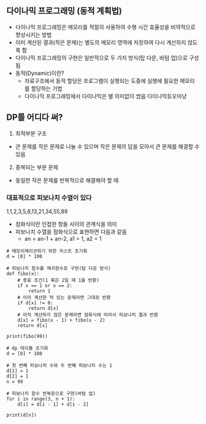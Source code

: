## 다이나믹 프로그래밍 (동적 계획법)
- 다이나믹 프로그래밍은 메모리를 적절히 사용하여 수행 시간 효율성을 비약적으로 향상시키는 방법
- 이미 계산된 결과(작은 문제)는 별도의 메모리 영역에 저장하여 다시 계산하지 않도록 함
- 다이나믹 프로그래밍의 구현은 일반적으로 두 가지 방식(탑 다운, 바텀 업)으로 구성됨
- 동적(Dynamic)이란?
    - 자료구조에서 동적 할당은 프로그램이 실행되는 도중에 실행에 필요한 메모리를 할당하는 기법
    - 다이나믹 프로그래밍에서 다이나믹은 별 의미없이 썼음 다이나믹듀오마냥

## DP를 어디다 써?
1. 최적부분 구조
- 큰 문제를 작은 문제로 나눌 수 있으며 작은 문제의 답을 모아서 큰 문제를 해결할 수 있음
2. 중복되는 부분 문제
- 동일한 작은 문제를 반복적으로 해결해야 할 때

### 대표적으로 피보나치 수열이 있다
1,1,2,3,5,8,13,21,34,55,89

- 점화식이란 인접한 항들 사이의 관계식을 의미
- 피보나치 수열을 점화식으로 표현하면 다음과 같음
    - an = an-1 + an-2, a1 = 1, a2 = 1

```
# 메모이제이션하기 위한 리스트 초기화
d = [0] * 100

# 피보나치 함수를 재귀함수로 구현(탑 다운 방식)
def fibo(x):
    # 종료 조건(1 혹은 2일 때 1을 반환)
    if x == 1 or x == 2:
        return 1
    # 이미 계산한 적 있는 문제라면 그대로 반환
    if d[x] != 0:
        return d[x]
    # 아직 계산하지 않은 문제라면 점화식에 따라서 피보나치 결과 반환
    d[x] = fibo(x - 1) + fibo(x - 2)
    return d[x]

print(fibo(99))
```
```
# dp 테이블 초기화
d = [0] * 100

# 첫 번째 피보나치 수와 두 번째 피보나치 수는 1
d[1] = 1
d[2] = 1
n = 99

# 피보나치 함수 반복문으로 구현(바텀 업)
for i in range(3, n + 1):
    d[i] = d[i - 1] + d[i - 2]

print(d[n])
```

